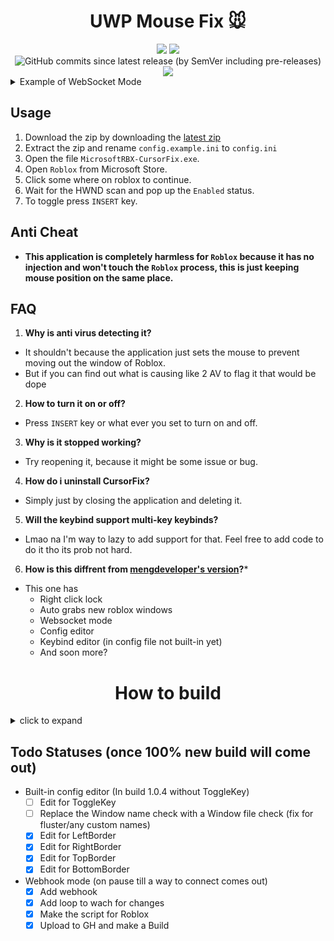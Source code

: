 <div align="center">
<h1 id="roblox-mouse-fix">UWP Mouse Fix 🐭</h1>
<img src="https://img.shields.io/github/downloads/Roblox-Thot/UWPMouseFix/total.svg?style=for-the-badge"> <img src="https://img.shields.io/github/downloads/Roblox-Thot/UWPMouseFix/latest/total?style=for-the-badge&label=Downloads%20For%20Latest"> <br>
<img alt="GitHub commits since latest release (by SemVer including pre-releases)" src="https://img.shields.io/github/commits-since/Roblox-Thot/UWPMouseFix/latest?style=for-the-badge&label=Commits%20Since%20Latest"> <img src="https://img.shields.io/github/last-commit/Roblox-Thot/UWPMouseFix?style=for-the-badge">
</div>

<details>
  <summary>Example of WebSocket Mode</summary>
  <blockquote>

https://github.com/Roblox-Thot/UWPMouseFix/assets/67937010/752da74e-f503-44f8-b787-12e8cca23ede

  </blockquote>
</details>


## Usage
1. Download the zip by downloading the [latest zip](https://github.com/Roblox-Thot/microsoftrbx-cursor-fix/releases/latest)
2. Extract the zip and rename `config.example.ini` to `config.ini`
3. Open the file `MicrosoftRBX-CursorFix.exe`.
4. Open `Roblox` from Microsoft Store.
5. Click some where on roblox to continue.
6. Wait for the HWND scan and pop up the `Enabled` status.
7. To toggle press `INSERT` key.

## Anti Cheat
- **This application is completely harmless for `Roblox` because it has no injection and won't touch the `Roblox` process, this is just keeping mouse position on the same place.**

## FAQ
1. **Why is anti virus detecting it?**
- It shouldn't because the application just sets the mouse to prevent moving out the window of Roblox.
- But if you can find out what is causing like 2 AV to flag it that would be dope

2. **How to turn it on or off?**
- Press `INSERT` key or what ever you set to turn on and off.

3. **Why is it stopped working?**
- Try reopening it, because it might be some issue or bug.

4. **How do i uninstall CursorFix?**
- Simply just by closing the application and deleting it.

5. **Will the keybind support multi-key keybinds?**
- Lmao na I'm way to lazy to add support for that.  Feel free to add code to do it tho its prob not hard.

6. **How is this diffrent from [mengdeveloper's version](https://github.com/mengdeveloper/microsoftrbx-cursor-fix)?***
- This one has
  * Right click lock
  * Auto grabs new roblox windows
  * Websocket mode
  * Config editor
  * Keybind editor (in config file not built-in yet)
  * And soon more?

<div align="center">
<h1 id="roblox-mouse-fix">How to build</h1>
</div>
<details>
  <summary>click to expand</summary>
  <blockquote>
    To build you will need to download <a href="https://github.com/brofield/simpleini">simpleini</a> and import SimpleIni.h and ConvertUTF.h into a Lib folder<br>
    and setup <a href="https://www.boost.org/">Boost Library</a> if you want to build the Websocket script (else just remove all WS shit)<br>
    It should then be able to build.<br>
    If you want the blank config its at <a href="/config.example.ini">config.example.ini</a><br>
  </blockquote>
</details>

## Todo Statuses (once 100% new build will come out)
- Built-in config editor (In build 1.0.4 without ToggleKey)
  - [ ] Edit for ToggleKey 
  - [ ] Replace the Window name check with a Window file check (fix for fluster/any custom names)
  - [x] Edit for LeftBorder
  - [x] Edit for RightBorder
  - [x] Edit for TopBorder
  - [x] Edit for BottomBorder

- Webhook mode (on pause till a way to connect comes out)
  - [x] Add webhook
  - [x] Add loop to wach for changes
  - [x] Make the script for Roblox
  - [x] Upload to GH and make a Build
